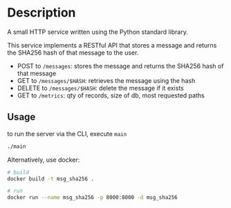 # Description
A small HTTP service written using the Python standard library.

This service implements a RESTful API that stores a message and returns the SHA256 hash of that message to the user.
- POST to `/messages`: stores the message and returns the SHA256 hash of that message
- GET to `/messages/$HASH`: retrieves the message using the hash
- DELETE to `/messages/$HASH`: delete the message if it exists
- GET to `/metrics`: qty of records, size of db, most requested paths


## Usage
to run the server via the CLI, execute `main`
``` bash
./main
```

Alternatively, use docker:
``` bash
# build
docker build -t msg_sha256 .

# run
docker run --name msg_sha256 -p 8000:8000 -d msg_sha256
```
